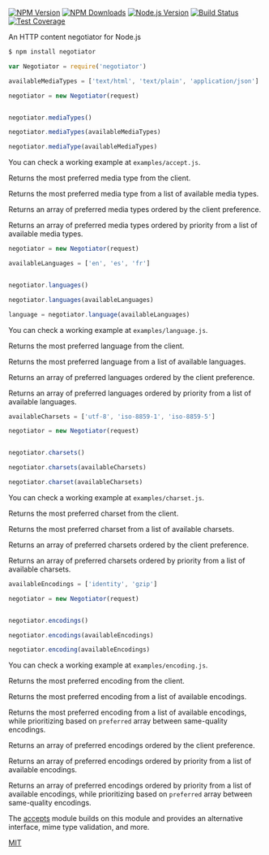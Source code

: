 
[![NPM Version][npm-image]][npm-url]
[![NPM Downloads][downloads-image]][downloads-url]
[![Node.js Version][node-version-image]][node-version-url]
[![Build Status][github-actions-ci-image]][github-actions-ci-url]
[![Test Coverage][coveralls-image]][coveralls-url]

An HTTP content negotiator for Node.js


```sh
$ npm install negotiator
```


```js
var Negotiator = require('negotiator')
```


```js
availableMediaTypes = ['text/html', 'text/plain', 'application/json']

negotiator = new Negotiator(request)


negotiator.mediaTypes()

negotiator.mediaTypes(availableMediaTypes)

negotiator.mediaType(availableMediaTypes)
```

You can check a working example at `examples/accept.js`.



Returns the most preferred media type from the client.


Returns the most preferred media type from a list of available media types.


Returns an array of preferred media types ordered by the client preference.


Returns an array of preferred media types ordered by priority from a list of
available media types.


```js
negotiator = new Negotiator(request)

availableLanguages = ['en', 'es', 'fr']


negotiator.languages()

negotiator.languages(availableLanguages)

language = negotiator.language(availableLanguages)
```

You can check a working example at `examples/language.js`.



Returns the most preferred language from the client.


Returns the most preferred language from a list of available languages.


Returns an array of preferred languages ordered by the client preference.


Returns an array of preferred languages ordered by priority from a list of
available languages.


```js
availableCharsets = ['utf-8', 'iso-8859-1', 'iso-8859-5']

negotiator = new Negotiator(request)


negotiator.charsets()

negotiator.charsets(availableCharsets)

negotiator.charset(availableCharsets)
```

You can check a working example at `examples/charset.js`.



Returns the most preferred charset from the client.


Returns the most preferred charset from a list of available charsets.


Returns an array of preferred charsets ordered by the client preference.


Returns an array of preferred charsets ordered by priority from a list of
available charsets.


```js
availableEncodings = ['identity', 'gzip']

negotiator = new Negotiator(request)


negotiator.encodings()

negotiator.encodings(availableEncodings)

negotiator.encoding(availableEncodings)
```

You can check a working example at `examples/encoding.js`.



Returns the most preferred encoding from the client.


Returns the most preferred encoding from a list of available encodings.


Returns the most preferred encoding from a list of available encodings, while prioritizing based on `preferred` array between same-quality encodings.


Returns an array of preferred encodings ordered by the client preference.


Returns an array of preferred encodings ordered by priority from a list of
available encodings.


Returns an array of preferred encodings ordered by priority from a list of
available encodings, while prioritizing based on `preferred` array between same-quality encodings.


The [accepts](https://npmjs.org/package/accepts#readme) module builds on
this module and provides an alternative interface, mime type validation,
and more.


[MIT](LICENSE)

[npm-image]: https://img.shields.io/npm/v/negotiator.svg
[npm-url]: https://npmjs.org/package/negotiator
[node-version-image]: https://img.shields.io/node/v/negotiator.svg
[node-version-url]: https://nodejs.org/en/download/
[coveralls-image]: https://img.shields.io/coveralls/jshttp/negotiator/master.svg
[coveralls-url]: https://coveralls.io/r/jshttp/negotiator?branch=master
[downloads-image]: https://img.shields.io/npm/dm/negotiator.svg
[downloads-url]: https://npmjs.org/package/negotiator
[github-actions-ci-image]: https://img.shields.io/github/workflow/status/jshttp/negotiator/ci/master?label=ci
[github-actions-ci-url]: https://github.com/jshttp/negotiator/actions/workflows/ci.yml
